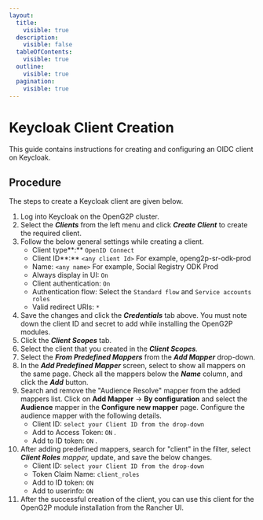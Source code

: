 ```yaml
---
layout:
  title:
    visible: true
  description:
    visible: false
  tableOfContents:
    visible: true
  outline:
    visible: true
  pagination:
    visible: true
---
```


# Keycloak Client Creation

This guide contains instructions for creating and configuring an OIDC client on Keycloak.

## Procedure

The steps to create a Keycloak client are given below.

1. Log into Keycloak on the OpenG2P cluster.
2. Select the _**Clients**_ from the left menu and click _**Create Client**_ to create the required client.
3. Follow the below general settings while creating a client.
   * Client type**:** `OpenID Connect`
   * Client ID**:** `<any client Id>`  For example, openg2p-sr-odk-prod
   * Name: `<any name>` For example, Social Registry ODK Prod
   * Always display in UI: `On`
   * Client authentication: `On`
   * Authentication flow: Select the `Standard flow` and `Service accounts roles`
   * Valid redirect URIs:  `*`
4. Save the changes and click the _**Credentials**_ tab above. You must note down the client ID and secret to add while installing the OpenG2P modules.
5. Click the _**Client Scopes**_ tab.
6. Select the client that you created in the _**Client Scopes**._
7. Select the _**From Predefined Mappers**_ from the _**Add Mapper**_ drop-down.
8. In the _**Add Predefined Mapper**_ screen, select to show all mappers on the same page. Check all the mappers below the _**Name**_ column, and click the _**Add**_ button.
9. Search and remove the "Audience Resolve" mapper from the added mappers list. Click on **Add Mapper** -> **By configuration** and select the **Audience** mapper in the **Configure new mapper** page. Configure the audience mapper with the following details.
   * Client ID: `select your Client ID from the drop-down`
   * Add to Access Token: `ON` .
   * Add to ID token: `ON` .
10. After adding predefined mappers, search for "client" in the filter, select _**Client Roles** mapper,_ update, and save the below changes.
    * Client ID: `select your Client ID from the drop-down`
    * Token Claim Name:  `client_roles`
    * Add to ID token: `ON`
    * Add to userinfo: `ON`&#x20;
11. After the successful creation of the client, you can use this client for the OpenG2P module installation from the Rancher UI.

